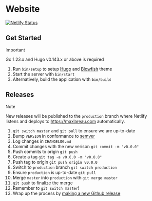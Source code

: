 # Website

[![Netlify Status](https://api.netlify.com/api/v1/badges/bdff0972-1374-41d9-90bb-63c4b9ba8f39/deploy-status)](https://app.netlify.com/sites/rainbow-tulumba-717edb/deploys)

## Get Started

> [!IMPORTANT]
>
> Go 1.23.x and Hugo v0.143.x or above is required

1. Run `bin/setup` to setup [Hugo](https://gohugo.io/installation) and [Blowfish](https://github.com/nunocoracao/blowfish) theme
2. Start the server with `bin/start`
3. Alternatively, build the application with `bin/build`

## Releases

> [!NOTE]
>
> New releases will be published to the `production` branch where Netlify listens and deploys to https://maxlareau.com automatically.

1. `git switch master` and `git pull` to ensure we are up-to-date
2. Bump `VERSION` in conformance to [semver](https://semver.org/)
3. Log changes in `CHANGELOG.md`
4. Commit changes with the new verison `git commit -m "v0.0.0"`
5. Push commits to origin `git push`
6. Create a tag `git tag -a v0.0.0 -m "v0.0.0"`
7. Push tag to origin `git push origin v0.0.0`
8. Switch to `production` branch `git switch production`
9. Ensure `production` is up-to-date `git pull`
10. Merge `master` into `production` with `git merge master`
11. `git push` to finalize the merge
12. Remember to `git switch master`!
13. Wrap up the process by [making a new Github release](https://github.com/snowboardit/website/releases/new)
